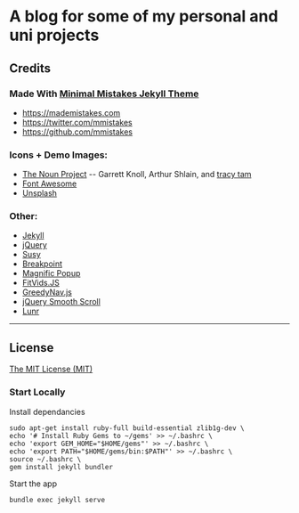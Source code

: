 # A blog for some of my personal and uni projects

## Credits

### Made With [Minimal Mistakes Jekyll Theme](https://mmistakes.github.io/minimal-mistakes/)
- <https://mademistakes.com>
- <https://twitter.com/mmistakes>
- <https://github.com/mmistakes>

### Icons + Demo Images:

- [The Noun Project](https://thenounproject.com) -- Garrett Knoll, Arthur Shlain, and [tracy tam](https://thenounproject.com/tracytam)
- [Font Awesome](http://fontawesome.io/)
- [Unsplash](https://unsplash.com/)

### Other:

- [Jekyll](http://jekyllrb.com/)
- [jQuery](http://jquery.com/)
- [Susy](http://susy.oddbird.net/)
- [Breakpoint](http://breakpoint-sass.com/)
- [Magnific Popup](http://dimsemenov.com/plugins/magnific-popup/)
- [FitVids.JS](http://fitvidsjs.com/)
- [GreedyNav.js](https://github.com/lukejacksonn/GreedyNav)
- [jQuery Smooth Scroll](https://github.com/kswedberg/jquery-smooth-scroll)
- [Lunr](http://lunrjs.com)

---

## License

[The MIT License (MIT)](http://opensource.org/licenses/)

### Start Locally

Install dependancies
```
sudo apt-get install ruby-full build-essential zlib1g-dev \
echo '# Install Ruby Gems to ~/gems' >> ~/.bashrc \
echo 'export GEM_HOME="$HOME/gems"' >> ~/.bashrc \
echo 'export PATH="$HOME/gems/bin:$PATH"' >> ~/.bashrc \ 
source ~/.bashrc \
gem install jekyll bundler 
```

Start the app
```
bundle exec jekyll serve
```